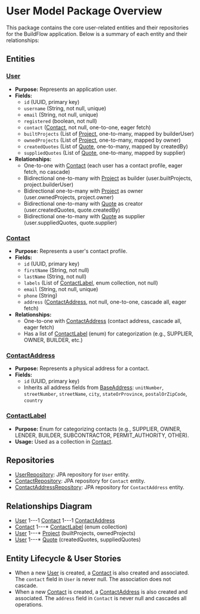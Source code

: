 # User Model Package Overview

This package contains the core user-related entities and their repositories for the BuildFlow application. Below is a
summary of each entity and their relationships:

## Entities

### [User](User.java)

- **Purpose:** Represents an application user.
- **Fields:**
    - `id` (UUID, primary key)
    - `username` (String, not null, unique)
    - `email` (String, not null, unique)
    - `registered` (boolean, not null)
    - `contact` ([Contact](Contact.java), not null, one-to-one, eager fetch)
    - `builtProjects` (List of [Project](../project/Project.java), one-to-many, mapped by builderUser)
    - `ownedProjects` (List of [Project](../project/Project.java), one-to-many, mapped by owner)
    - `createdQuotes` (List of [Quote](../quote/Quote.java), one-to-many, mapped by createdBy)
    - `suppliedQuotes` (List of [Quote](../quote/Quote.java), one-to-many, mapped by supplier)
- **Relationships:**
    - One-to-one with [Contact](Contact.java) (each user has a contact profile, eager fetch, no cascade)
    - Bidirectional one-to-many with [Project](../project/Project.java) as builder (user.builtProjects,
      project.builderUser)
    - Bidirectional one-to-many with [Project](../project/Project.java) as owner (user.ownedProjects, project.owner)
    - Bidirectional one-to-many with [Quote](../quote/Quote.java) as creator (user.createdQuotes, quote.createdBy)
    - Bidirectional one-to-many with [Quote](../quote/Quote.java) as supplier (user.suppliedQuotes, quote.supplier)

### [Contact](Contact.java)

- **Purpose:** Represents a user's contact profile.
- **Fields:**
    - `id` (UUID, primary key)
    - `firstName` (String, not null)
    - `lastName` (String, not null)
    - `labels` (List of [ContactLabel](ContactLabel.java), enum collection, not null)
    - `email` (String, not null, unique)
    - `phone` (String)
    - `address` ([ContactAddress](ContactAddress.java), not null, one-to-one, cascade all, eager fetch)
- **Relationships:**
    - One-to-one with [ContactAddress](ContactAddress.java) (contact address, cascade all, eager fetch)
    - Has a list of [ContactLabel](ContactLabel.java) (enum) for categorization (e.g., SUPPLIER, OWNER, BUILDER, etc.)

### [ContactAddress](ContactAddress.java)

- **Purpose:** Represents a physical address for a contact.
- **Fields:**
    - `id` (UUID, primary key)
    - Inherits all address fields from [BaseAddress](../base/BaseAddress.java): `unitNumber`, `streetNumber`,
      `streetName`, `city`, `stateOrProvince`, `postalOrZipCode`, `country`

### [ContactLabel](ContactLabel.java)

- **Purpose:** Enum for categorizing contacts (e.g., SUPPLIER, OWNER, LENDER, BUILDER, SUBCONTRACTOR, PERMIT_AUTHORITY,
  OTHER).
- **Usage:** Used as a collection in [Contact](Contact.java).

## Repositories

- [UserRepository](UserRepository.java): JPA repository for `User` entity.
- [ContactRepository](ContactRepository.java): JPA repository for `Contact` entity.
- [ContactAddressRepository](ContactAddressRepository.java): JPA repository for `ContactAddress` entity.

## Relationships Diagram

- [User](User.java) 1---1 [Contact](Contact.java) 1---1 [ContactAddress](ContactAddress.java)
- [Contact](Contact.java) 1---* [ContactLabel](ContactLabel.java) (enum collection)
- [User](User.java) 1---* [Project](../project/Project.java) (builtProjects, ownedProjects)
- [User](User.java) 1---* [Quote](../quote/Quote.java) (createdQuotes, suppliedQuotes)

## Entity Lifecycle & User Stories

- When a new [User](User.java) is created, a [Contact](Contact.java) is also created and associated. The `contact`
  field in `User` is never null. The association does not cascade.
- When a new [Contact](Contact.java) is created, a [ContactAddress](ContactAddress.java) is also created and
  associated. The `address` field in `Contact` is never null and cascades all operations.
